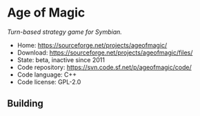 # Age of Magic

_Turn-based strategy game for Symbian._

- Home: https://sourceforge.net/projects/ageofmagic/
- Download: https://sourceforge.net/projects/ageofmagic/files/
- State: beta, inactive since 2011
- Code repository: https://svn.code.sf.net/p/ageofmagic/code/
- Code language: C++
- Code license: GPL-2.0

## Building

